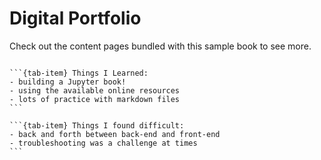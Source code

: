 # Digital Portfolio

Check out the content pages bundled with this sample book to see more.

```{tableofcontents}
```

````{tab-set}
```{tab-item} Things I Learned:
- building a Jupyter book!
- using the available online resources
- lots of practice with markdown files
```

```{tab-item} Things I found difficult:
- back and forth between back-end and front-end
- troubleshooting was a challenge at times
```
````